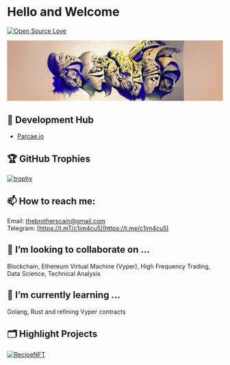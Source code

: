 # Hello and Welcome

[![Open Source Love](https://badges.frapsoft.com/os/v1/open-source.svg?v=102)](https://github.com/ellerbrock/open-source-badge/)

![](https://github.com/c1im4cu5/c1im4cu5/blob/main/godsCollectionBanner.png)

## 📝 Development Hub

- [Parcae.io](https://parcae.io)


<!-- ## &#x1f4c8; GitHub Stats

<a href="https://github.com/c1im4cu5/c1im4cu5">
  <img align="center" src="https://github-readme-stats.vercel.app/api/top-langs/?username=c1im4cu5&hide=c%2B%2B,c,matlab,assembly&title_color=6aa6f8&text_color=8a919a&icon_color=6aa6f8&bg_color=22272e" alt="C1im4cu5's GitHub Stats" />
</a>

<a href="https://github.com/c1im4cu5/c1im4cu5">
  <img align="center" src="https://github-readme-stats.vercel.app/api?username=c1im4cu5&show_icons=true&line_height=27&count_private=true&title_color=6aa6f8&text_color=8a919a&icon_color=6aa6f8&bg_color=22272e" alt="C1im4cu5's GitHub Stats" />
</a> -->

## 🏆 GitHub Trophies

[![trophy](https://github-profile-trophy.vercel.app/?username=c1im4cu5)](https://github.com/ryo-ma/github-profile-trophy)


## 📫 How to reach me:
Email: thebrotherscain@gmail.com <br />
Telegram: [https://t.mT/c1im4cu5](https://t.me/c1im4cu5) <br />


## 👯 I’m looking to collaborate on ...
Blockchain, Ethereum Virtual Machine (Vyper), High Frequency Trading, Data Science, Technical Analysis

## 🌱 I’m currently learning ...
Golang, Rust and refining Vyper contracts

## 🗂️ Highlight Projects

<a href="https://github.com/c1im4cu5/RecipeNFT">
  <img align="center" src="https://github-readme-stats.vercel.app/api/pin/?username=c1im4cu5&repo=RecipeNFT&show_icons=true&line_height=27&title_color=6aa6f8&text_color=8a919a&icon_color=6aa6f8&bg_color=22272e" alt="RecipeNFT" />
</a>

